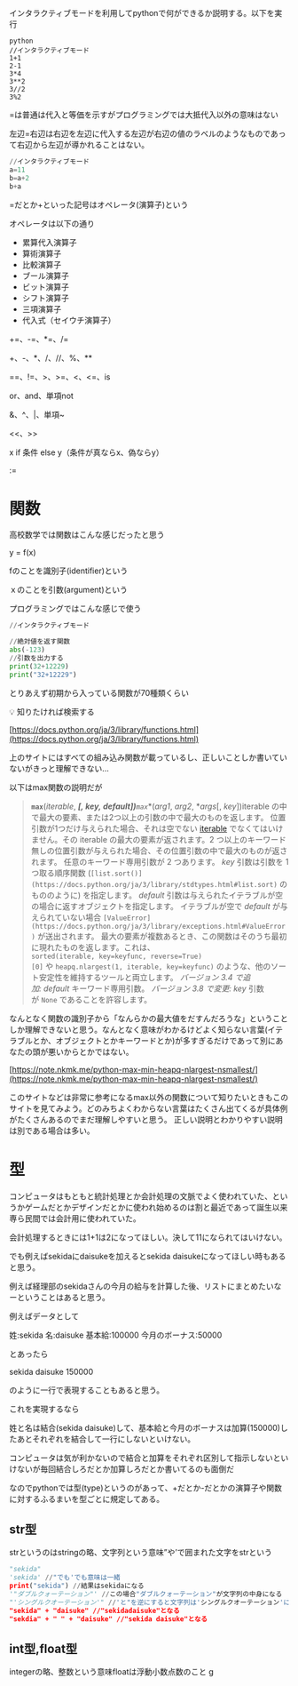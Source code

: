 インタラクティブモードを利用してpythonで何ができるか説明する。以下を実行

```
python
//インタラクティブモード
1+1
2-1
3*4
3**2
3//2
3%2
```

=は普通は代入と等価を示すがプログラミングでは大抵代入以外の意味はない

左辺=右辺は右辺を左辺に代入する左辺が右辺の値のラベルのようなものであって右辺から左辺が導かれることはない。

```python
//インタラクティブモード
a=11
b=a+2
b+a
```

=だとか+といった記号はオペレータ(演算子)という

オペレータは以下の通り

- 累算代入演算子
- 算術演算子
- 比較演算子
- ブール演算子
- ビット演算子
- シフト演算子
- 三項演算子
- 代入式（セイウチ演算子）

+=、-=、*=、/=

+、-、*、/、//、%、**

==、!=、>、>=、<、<=、is

or、and、単項not

&、^、|、単項~

<<、>>

x if 条件 else y（条件が真ならx、偽ならy）

:=

# 関数

高校数学では関数はこんな感じだったと思う

y = f(x)

fのことを識別子(identifier)という

ｘのことを引数(argument)という

プログラミングではこんな感じで使う

```python
//インタラクティブモード

//絶対値を返す関数
abs(-123)
//引数を出力する
print(32+12229)
print("32+12229")
```

とりあえず初期から入っている関数が70種類くらい

<aside>
💡 知りたければ検索する

[https://docs.python.org/ja/3/library/functions.html](https://docs.python.org/ja/3/library/functions.html)

上のサイトにはすべての組み込み関数が載っているし、正しいことしか書いていないがきっと理解できない…

以下はmax関数の説明だが

> **`max`**(*iterable*, ***[, *key*, *default*])**`max`**(*arg1*, *arg2*, **args*[, *key*])iterable の中で最大の要素、または2つ以上の引数の中で最大のものを返します。
位置引数が1つだけ与えられた場合、それは空でない [iterable](https://docs.python.org/ja/3/glossary.html#term-iterable) でなくてはいけません。その iterable の最大の要素が返されます。2 つ以上のキーワード無しの位置引数が与えられた場合、その位置引数の中で最大のものが返されます。
任意のキーワード専用引数が 2 つあります。 *key* 引数は引数を 1 つ取る順序関数 (`[list.sort()](https://docs.python.org/ja/3/library/stdtypes.html#list.sort)` のもののように) を指定します。 *default* 引数は与えられたイテラブルが空の場合に返すオブジェクトを指定します。 イテラブルが空で *default* が与えられていない場合 `[ValueError](https://docs.python.org/ja/3/library/exceptions.html#ValueError)` が送出されます。
最大の要素が複数あるとき、この関数はそのうち最初に現れたものを返します。これは、`sorted(iterable, key=keyfunc, reverse=True)[0]` や `heapq.nlargest(1, iterable, key=keyfunc)` のような、他のソート安定性を維持するツールと両立します。
*バージョン 3.4 で追加: default* キーワード専用引数。
*バージョン 3.8 で変更: key* 引数が `None` であることを許容します。
> 

なんとなく関数の識別子から「なんらかの最大値をだすんだろうな」ということしか理解できないと思う。なんとなく意味がわかるけどよく知らない言葉(イテラブルとか、オブジェクトとかキーワードとか)が多すぎるだけであって別にあなたの頭が悪いからとかではない。

[https://note.nkmk.me/python-max-min-heapq-nlargest-nsmallest/](https://note.nkmk.me/python-max-min-heapq-nlargest-nsmallest/)

このサイトなどは非常に参考になるmax以外の関数について知りたいときもこのサイトを見てみよう。どのみちよくわからない言葉はたくさん出てくるが具体例がたくさんあるのでまだ理解しやすいと思う。
正しい説明とわかりやすい説明は別である場合は多い。

</aside>

# 型

コンピュータはもともと統計処理とか会計処理の文脈でよく使われていた、というかゲームだとかデザインだとかに使われ始めるのは割と最近であって誕生以来専ら民間では会計用に使われていた。

会計処理するときには1+1は2になってほしい。決して11になられてはいけない。

でも例えばsekidaにdaisukeを加えるとsekida daisukeになってほしい時もあると思う。

例えば経理部のsekidaさんの今月の給与を計算した後、リストにまとめたいなーということはあると思う。

例えばデータとして

姓:sekida 名:daisuke 基本給:100000 今月のボーナス:50000

とあったら

sekida daisuke 150000

のように一行で表現することもあると思う。

これを実現するなら

姓と名は結合(sekida daisuke)して、基本給と今月のボーナスは加算(150000)したあとそれぞれを結合して一行にしないといけない。

コンピュータは気が利かないので結合と加算をそれぞれ区別して指示しないといけないが毎回結合しろだとか加算しろだとか書いてるのも面倒だ

なのでpythonでは型(type)というのがあって、+だとか-だとかの演算子や関数に対するふるまいを型ごとに規定してある。

## str型

strというのはstringの略、文字列という意味”や’で囲まれた文字をstrという

```python
"sekida"
'sekida' //"でも'でも意味は一緒
print("sekida") //結果はsekidaになる
'"ダブルクォーテーション"' //この場合"ダブルクォーテーション"が文字列の中身になる
"'シングルクオーテーション'" //'と"を逆にすると文字列は'シングルクオーテーション'になる
"sekida" + "daisuke" //"sekidadaisuke"となる
"sekdia" + " " + "daisuke" //"sekida daisuke"となる

```

## int型,float型

integerの略、整数という意味floatは浮動小数点数のこと
g
